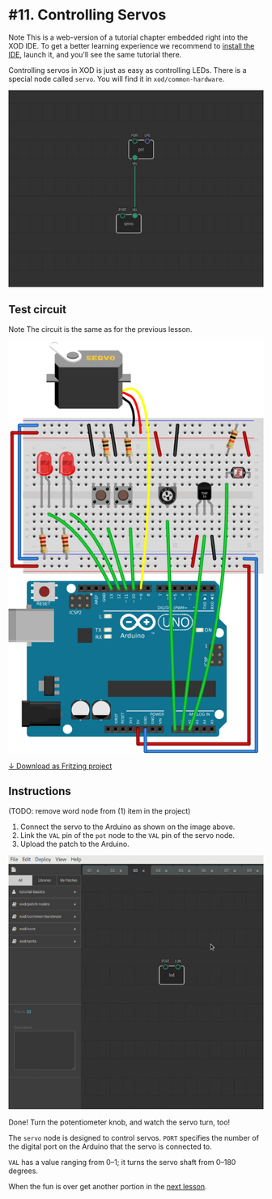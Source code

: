 
# #11. Controlling Servos

<div class="ui segment">
<span class="ui ribbon label">Note</span>
This is a web-version of a tutorial chapter embedded right into the XOD IDE.
To get a better learning experience we recommend to
<a href="../install/">install the IDE</a>, launch it, and you’ll see the
same tutorial there.
</div>

Controlling servos in XOD is just as easy as controlling LEDs. There is a
special node called `servo`. You will find it in `xod/common-hardware`.

![Patch](./patch.png)

## Test circuit

<div class="ui segment">
<span class="ui ribbon label">Note</span>
The circuit is the same as for the previous lesson.
</div>

![Circuit](./circuit.fz.png)

[↓ Download as Fritzing project](./circuit.fzz)

## Instructions

(TODO: remove word node from (1) item in the project)

1. Connect the servo to the Arduino as shown on the image above.
2. Link the `VAL` pin of the `pot` node to the `VAL` pin of the servo node.
3. Upload the patch to the Arduino.

![Screencast](./screencast.gif)

Done! Turn the potentiometer knob, and watch the servo turn, too!

The `servo` node is designed to control servos. `PORT` specifies the number of
the digital port on the Arduino that the servo is connected to.

`VAL` has a value ranging from 0–1; it turns the servo shaft from 0–180
degrees.

When the fun is over get another portion in the [next lesson](../12-help/).
